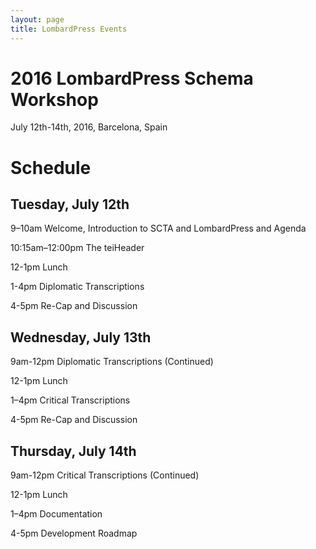 ```yaml
---
layout: page
title: LombardPress Events
---
```



# 2016 LombardPress Schema Workshop

July 12th-14th, 2016, Barcelona, Spain

# Schedule 

## Tuesday, July 12th

9–10am Welcome, Introduction to SCTA and LombardPress and Agenda

10:15am–12:00pm The teiHeader

12-1pm Lunch

1-4pm Diplomatic Transcriptions

4-5pm Re-Cap and Discussion 

## Wednesday, July 13th

9am-12pm Diplomatic Transcriptions (Continued)

12-1pm Lunch

1–4pm Critical Transcriptions

4-5pm Re-Cap and Discussion 

## Thursday, July 14th 

9am-12pm Critical Transcriptions (Continued)

12-1pm Lunch

1–4pm Documentation

4-5pm Development Roadmap 


